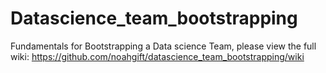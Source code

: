 # Datascience_team_bootstrapping

Fundamentals for Bootstrapping a Data science Team, please view the full wiki:  https://github.com/noahgift/datascience_team_bootstrapping/wiki
